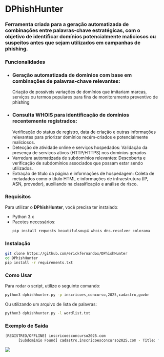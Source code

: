 # DPhishHunter

### Ferramenta criada para a geração automatizada de combinações entre palavras-chave estratégicas, com o objetivo de identificar domínios potencialmente maliciosos ou suspeitos antes que sejam utilizados em campanhas de phishing.

### Funcionalidades
- ### Geração automatizada de domínios com base em combinações de palavras-chave relevantes:
  Criação de possíveis variações de domínios que imitariam marcas, serviços ou termos populares para fins de monitoramento preventivo de phishing
- ### Consulta WHOIS para identificação de domínios recentemente registrados:
  Verificação do status de registro, data de criação e outras informações relevantes para priorizar domínios recém-criados e potencialmente maliciosos.
- Detecção de atividade online e serviços hospedados: Validação da presença de serviços ativos (HTTP/HTTPS) nos domínios gerados
- Varredura automatizada de subdomínios relevantes: Descoberta e verificação de subdomínios associados que possam estar sendo utilizados.
- Extração de título da página e informações de hospedagem: Coleta de metadados como o título HTML e informações de infraestrutura (IP, ASN, provedor), auxiliando na classificação e análise de risco.

### Requisitos
Para utilizar o **DPhishHunter**, você precisa ter instalado:
- Python 3.x
- Pacotes necessários:
  ```bash
  pip install requests beautifulsoup4 whois dns.resolver colorama
  ```

### Instalação
```bash
git clone https://github.com/erickfernandox/DPhishHunter
cd DPhishHunter
pip install -r requirements.txt
```

### Como Usar
Para rodar o script, utilize o seguinte comando:
```bash
python3 dphishhunter.py -p inscricoes,concurso,2025,cadastro,govbr
```
Ou utilizando um arquivo de lista de palavras:
```bash
python3 dphishhunter.py -l wordlist.txt
```



### Exemplo de Saída
```bash
[REGISTRED/OFFLINE] inscricoesconcurso2025.com
      [Subdominio Found] cadastro.inscricoesconcurso2025.com - Title: "Página Oficial"
```

<img src="https://i.ibb.co/JwtkwwF9/Captura-de-tela-de-2025-03-24-20-32-49.png">
